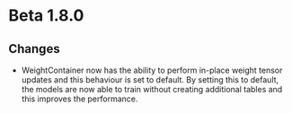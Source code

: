 # Beta 1.8.0

## Changes

* WeightContainer now has the ability to perform in-place weight tensor updates and this behaviour is set to default. By setting this to default, the models are now able to train without creating additional tables and this improves the performance.
